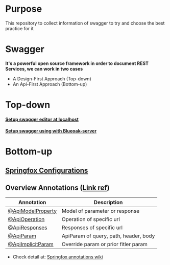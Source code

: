 # Purpose

This repository to collect information of swagger to try and choose the best practice for it

# Swagger
 **It's a powerful open source framework in order to document REST Services, we can work in two cases**
* A Design-First Approach (Top-down)
* An Api-First Approach (Bottom-up)

# Top-down
#### [Setup swagger editor at localhost](https://github.com/huytranlengoc/swagger-basics/wiki/Setup-swagger-editor-in-localhost)
#### [Setup swagger using with Blueoak-server](https://github.com/huytranlengoc/swagger-basics/wiki/Setup-swagger-with-Blueoak)

# Bottom-up
## [Springfox Configurations](https://github.com/huytranlengoc/swagger-basics/wiki/Springfox-Configurations)
## Overview Annotations ([Link ref](https://github.com/swagger-api/swagger-core/wiki/Annotations-1.5.X))

| Annotation         | Description    |
| ------------------ | -------------- |
| [@ApiModelProperty](https://github.com/huytranlengoc/swagger-basics/wiki/Springfox-annotation#apimodelproperty)  | Model      of parameter or response|
| [@ApiOperation](https://github.com/huytranlengoc/swagger-basics/wiki/Springfox-annotation#apioperation)      | Operation  of specific url| 
| [@ApiResponses](https://github.com/huytranlengoc/swagger-basics/wiki/Springfox-annotation#apiresponses-apiresponse)      | Responses of specific url  |
| [@ApiParam](https://github.com/huytranlengoc/swagger-basics/wiki/Springfox-annotation#apiparam) | ApiParam of query, path, header, body | 
| [@ApiImplicitParam](https://github.com/huytranlengoc/swagger-basics/wiki/Springfox-annotation#apiimplicitparam-apiimplicitparams)  | Override param or prior fitler param  | 

* Check detail at: [Springfox annotations wiki](https://github.com/huytranlengoc/swagger-basics/wiki/Springfox-Annotations)
